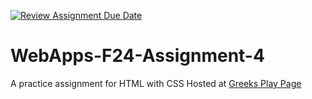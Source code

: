 [![Review Assignment Due Date](https://classroom.github.com/assets/deadline-readme-button-22041afd0340ce965d47ae6ef1cefeee28c7c493a6346c4f15d667ab976d596c.svg)](https://classroom.github.com/a/YNXypkor)
# WebApps-F24-Assignment-4
A practice assignment for HTML with CSS
Hosted at [Greeks Play Page](https://44-563-webapps-f24.github.io/44563-webapps-f24-assignment4-BhaveshGoswami11/greekplay.html)
